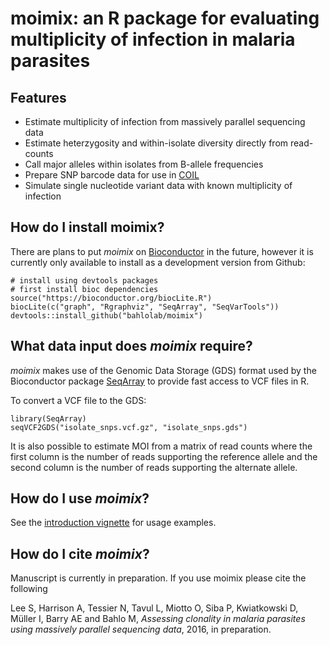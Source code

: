# moimix: an R package for evaluating multiplicity of infection in malaria parasites

## Features

* Estimate multiplicity of infection from massively parallel sequencing data
* Estimate heterzygosity and within-isolate diversity directly from read-counts
* Call major alleles within isolates from B-allele frequencies
* Prepare SNP barcode data for use in [COIL](http://www.broadinstitute.org/infect/malaria/coil/)
* Simulate single nucleotide variant data with known multiplicity of infection

## How do I install moimix?

There are plans to put _moimix_ on [Bioconductor](http://www.bioconductor.org/)
in the future, however it is currently only available to install as a development
version from Github:

```{r}
# install using devtools packages
# first install bioc dependencies
source("https://bioconductor.org/biocLite.R")
biocLite(c("graph", "Rgraphviz", "SeqArray", "SeqVarTools"))
devtools::install_github("bahlolab/moimix")
```

## What data input does _moimix_ require?

_moimix_ makes use of the Genomic Data Storage (GDS) format used
by the Bioconductor package [SeqArray](http://www.bioconductor.org/packages/release/bioc/html/SeqArray.html)
to provide fast access to VCF files in R.

To convert a VCF file to the GDS:
```{r}
library(SeqArray)
seqVCF2GDS("isolate_snps.vcf.gz", "isolate_snps.gds")
```

It is also possible to estimate MOI from a matrix of read counts where
the first column is the number of reads supporting the reference allele and the
second column is the number of reads supporting the alternate allele.

## How do I use _moimix_?
See the [introduction vignette](https://github.com/sa-lee/moimix/blob/master/vignettes/introduction.Rmd) for usage examples.

## How do I cite _moimix_?
Manuscript is currently in preparation. If you use moimix please cite the following

Lee S, Harrison A, Tessier N, Tavul L, Miotto O, Siba P, Kwiatkowski D, Müller I, Barry AE and Bahlo M, _Assessing clonality in malaria parasites using massively parallel sequencing data_, 2016, in preparation.







